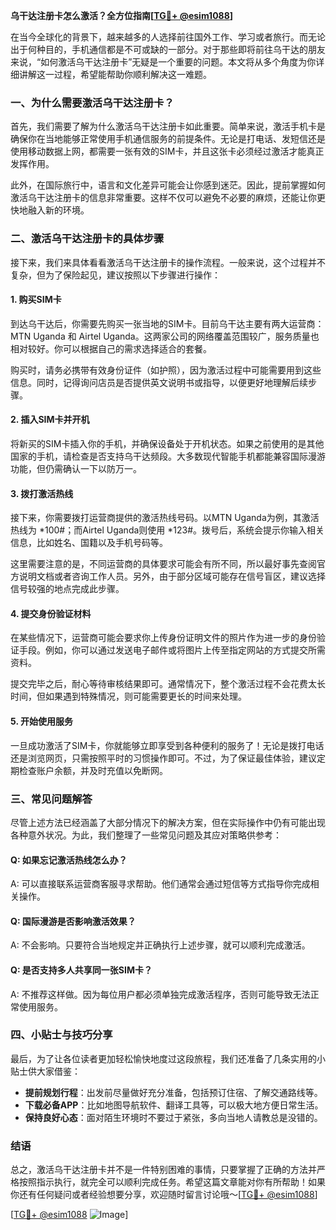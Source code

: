 **乌干达注册卡怎么激活？全方位指南[[TG💪+ @esim1088](https://t.me/s/esim1088)]**

在当今全球化的背景下，越来越多的人选择前往国外工作、学习或者旅行。而无论出于何种目的，手机通信都是不可或缺的一部分。对于那些即将前往乌干达的朋友来说，“如何激活乌干达注册卡”无疑是一个重要的问题。本文将从多个角度为你详细讲解这一过程，希望能帮助你顺利解决这一难题。

### 一、为什么需要激活乌干达注册卡？

首先，我们需要了解为什么激活乌干达注册卡如此重要。简单来说，激活手机卡是确保你在当地能够正常使用手机通信服务的前提条件。无论是打电话、发短信还是使用移动数据上网，都需要一张有效的SIM卡，并且这张卡必须经过激活才能真正发挥作用。

此外，在国际旅行中，语言和文化差异可能会让你感到迷茫。因此，提前掌握如何激活乌干达注册卡的信息非常重要。这样不仅可以避免不必要的麻烦，还能让你更快地融入新的环境。

### 二、激活乌干达注册卡的具体步骤

接下来，我们来具体看看激活乌干达注册卡的操作流程。一般来说，这个过程并不复杂，但为了保险起见，建议按照以下步骤进行操作：

#### 1. 购买SIM卡

到达乌干达后，你需要先购买一张当地的SIM卡。目前乌干达主要有两大运营商：MTN Uganda 和 Airtel Uganda。这两家公司的网络覆盖范围较广，服务质量也相对较好。你可以根据自己的需求选择适合的套餐。

购买时，请务必携带有效身份证件（如护照），因为激活过程中可能需要用到这些信息。同时，记得询问店员是否提供英文说明书或指导，以便更好地理解后续步骤。

#### 2. 插入SIM卡并开机

将新买的SIM卡插入你的手机，并确保设备处于开机状态。如果之前使用的是其他国家的手机，请检查是否支持乌干达频段。大多数现代智能手机都能兼容国际漫游功能，但仍需确认一下以防万一。

#### 3. 拨打激活热线

接下来，你需要拨打运营商提供的激活热线号码。以MTN Uganda为例，其激活热线为 *100#；而Airtel Uganda则使用 *123#。拨号后，系统会提示你输入相关信息，比如姓名、国籍以及手机号码等。

这里需要注意的是，不同运营商的具体要求可能会有所不同，所以最好事先查阅官方说明文档或者咨询工作人员。另外，由于部分区域可能存在信号盲区，建议选择信号较强的地点完成此步骤。

#### 4. 提交身份验证材料

在某些情况下，运营商可能会要求你上传身份证明文件的照片作为进一步的身份验证手段。例如，你可以通过发送电子邮件或将图片上传至指定网站的方式提交所需资料。

提交完毕之后，耐心等待审核结果即可。通常情况下，整个激活过程不会花费太长时间，但如果遇到特殊情况，则可能需要更长的时间来处理。

#### 5. 开始使用服务

一旦成功激活了SIM卡，你就能够立即享受到各种便利的服务了！无论是拨打电话还是浏览网页，只需按照平时的习惯操作即可。不过，为了保证最佳体验，建议定期检查账户余额，并及时充值以免断网。

### 三、常见问题解答

尽管上述方法已经涵盖了大部分情况下的解决方案，但在实际操作中仍有可能出现各种意外状况。为此，我们整理了一些常见问题及其应对策略供参考：

#### Q: 如果忘记激活热线怎么办？
A: 可以直接联系运营商客服寻求帮助。他们通常会通过短信等方式指导你完成相关操作。

#### Q: 国际漫游是否影响激活效果？
A: 不会影响。只要符合当地规定并正确执行上述步骤，就可以顺利完成激活。

#### Q: 是否支持多人共享同一张SIM卡？
A: 不推荐这样做。因为每位用户都必须单独完成激活程序，否则可能导致无法正常使用服务。

### 四、小贴士与技巧分享

最后，为了让各位读者更加轻松愉快地度过这段旅程，我们还准备了几条实用的小贴士供大家借鉴：

- **提前规划行程**：出发前尽量做好充分准备，包括预订住宿、了解交通路线等。
- **下载必备APP**：比如地图导航软件、翻译工具等，可以极大地方便日常生活。
- **保持良好心态**：面对陌生环境时不要过于紧张，多向当地人请教总是没错的。

### 结语

总之，激活乌干达注册卡并不是一件特别困难的事情，只要掌握了正确的方法并严格按照指示执行，就完全可以顺利完成任务。希望这篇文章能对你有所帮助！如果你还有任何疑问或者经验想要分享，欢迎随时留言讨论哦～[[TG💪+ @esim1088](https://t.me/s/esim1088)]

[[TG💪+ @esim1088](https://t.me/s/esim1088) ![Image](https://i.postimg.cc/4NQfJmqS/Snipaste-2025-05-13-00-14-12.png)]
